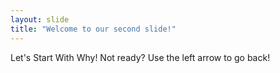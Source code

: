 ```yaml
---
layout: slide
title: "Welcome to our second slide!"
---
```

Let's Start With Why!
Not ready? Use the left arrow to go back!
